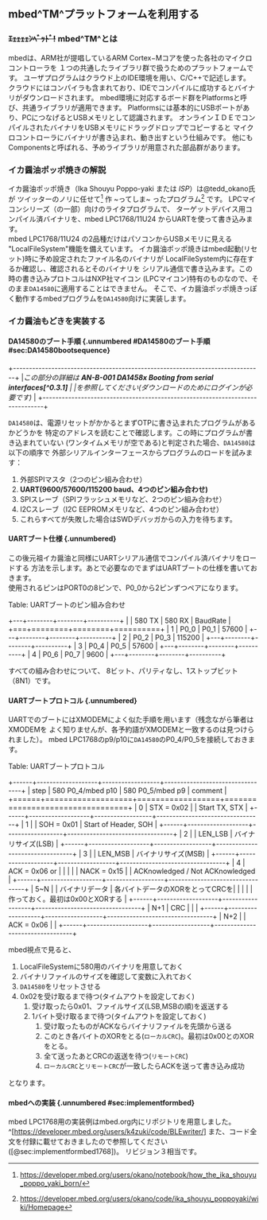 
## mbed^TM^プラットフォームを利用する
### ~~ｴｪｪｪｪﾝﾍﾞｯﾄﾞ!~~ mbed^TM^とは
mbedは、ARM社が提唱しているARM Cortex−Mコアを使った各社のマイクロコントローラを
１つの共通したライブラリ群で扱うためのプラットフォームです。
ユーザプログラムはクラウド上のIDE環境を用い、C/C++で記述します。
クラウドにはコンパイラも含まれており、IDEでコンパイルに成功するとバイナリがダウンロードされます。
mbed環境に対応するボード群をPlatformsと呼び、共通ライブラリが適用できます。
Platformsには基本的にUSBポートがあり、PCにつなげるとUSBメモリとして認識されます。
オンラインＩＤＥでコンパイルされたバイナリをUSBメモリにドラッグドロップでコピーすると
マイクロコントローラにバイナリが書き込まれ、動き出すという仕組みです。
他にもComponentsと呼ばれる、予めライブラリが用意された部品群があります。

### イカ醤油ポッポ焼きの解説
イカ醤油ポッポ焼き（Ika Shouyu Poppo-yaki または *ISP*）は@tedd_okano氏が
ツイッターのノリに任せて[^2_3_1] 作 ~ってしま~ ったプログラム[^2_3_2] です。
LPCマイコンシリーズ（の一部）向けのライタプログラムで、
ターゲットデバイス用コンパイル済バイナリを、mbed LPC1768/11U24 からUARTを使って書き込みます。  
mbed LPC1768/11U24 の2品種だけはパソコンからUSBメモリに見える
"LocalFileSystem"機能を備えています。
イカ醤油ポッポ焼きはmbed起動(リセット)時に予め設定されたファイル名のバイナリが
LocalFileSystem内に存在するか確認し、確認されるとそのバイナリを
シリアル通信で書き込みます。この時の書き込みプロトコルはNXP社マイコン
(LPCマイコン)特有のものなので、そのまま`DA14580`に適用することはできません。
そこで、イカ醤油ポッポ焼きっぽく動作するmbedプログラムを`DA14580`向けに実装します。

[^2_3_1]: https://developer.mbed.org/users/okano/notebook/how_the_ika_shouyu_poppo_yaki_born/
[^2_3_2]: https://developer.mbed.org/users/okano/code/ika_shouyu_poppoyaki/wiki/Homepage

### イカ醤油もどきを実装する
#### DA14580のブート手順 {.unnumbered #DA14580のブート手順 #sec:DA14580bootsequence}

+------------------------------------------------------------------------------+
|_この部分の詳細は **AN-B-001 DA1458x Booting from serial interfaces[^0.3.1]** |
|を参照してください(ダウンロードのためにログインが必要です)_                   |
+------------------------------------------------------------------------------+

`DA14580`は、電源リセットがかかるとまずOTPに書き込まれたプログラムがあるかどうかを
特定のアドレスを読むことで確認します。この時にプログラムが書き込まれていない
(ワンタイムメモリが空である)と判定された場合、`DA14580`は以下の順序で
外部シリアルインターフェースからプログラムのロードを試みます：

1. 外部SPIマスタ（2つのピン組み合わせ）
1. **UART(9600/57600/115200 baud、4つのピン組み合わせ)**
1. SPIスレーブ（SPIフラッシュメモリなど、2つのピン組み合わせ）
1. I2Cスレーブ（I2C EEPROMメモリなど、4つのピン組み合わせ）
1. これらすべてが失敗した場合はSWDデバッガからの入力を待ちます。

#### UARTブート仕様 {.unnumbered}
この後元祖イカ醤油と同様にUARTシリアル通信でコンパイル済バイナリをロードする
方法を示します。あとで必要なのでまずはUARTブートの仕様を書いておきます。  
使用されるピンはPORT0の8ピンで、P0_0から2ピンずつペアになります。

Table:  UARTブートのピン組み合わせ

+---+--------+--------+----------+
|   | 580 TX | 580 RX | BaudRate |
+===+========+========+==========+
| 1 |  P0_0  |  P0_1  |  57600   |
+---+--------+--------+----------+
| 2 |  P0_2  |  P0_3  |  115200  |
+---+--------+--------+----------+
| 3 |  P0_4  |  P0_5  |  57600   |
+---+--------+--------+----------+
| 4 |  P0_6  |  P0_7  |   9600   |
+---+--------+--------+----------+

すべての組み合わせについて、
8ビット、パリティなし、1ストップビット（8N1）です。

#### UARTブートプロトコル {.unnumbered}
UARTでのブートにはXMODEMによく似た手順を用います（残念ながら筆者はXMODEMを
よく知りませんが、各予約語がXMODEMと一致するのは見つけられました）。
mbed LPC1768のp9/p10に`DA14580`のP0_4/P0_5を接続しておきます。

Table:  UARTブートプロトコル

+------+-------------------+------------------+---------------------------------+
| step | 580 P0_4/mbed p10 | 580 P0_5/mbed p9 | comment                         |
+======+===================+==================+=================================+
|  0   | STX = 0x02        |                  | Start TX, STX                   |
+------+-------------------+------------------+---------------------------------+
|  1   |                   | SOH = 0x01       | Start of Header, SOH            |
+------+-------------------+------------------+---------------------------------+
|  2   |                   | LEN_LSB          | バイナリサイズ(LSB)             |
+------+-------------------+------------------+---------------------------------+
|  3   |                   | LEN_MSB          | バイナリサイズ(MSB)             |
+------+-------------------+------------------+---------------------------------+
|  4   | ACK = 0x06 or     |                  |                                 |
|      | NACK = 0x15       |                  | ACKnowledged / Not ACKnowledged |
+------+-------------------+------------------+---------------------------------+
| 5~N  |                   | バイナリデータ   | 各バイトデータのXORをとってCRCを|
|      |                   |                  | 作っておく。最初は0x00とXORする |
+------+-------------------+------------------+---------------------------------+
| N+1  | CRC               |                  |                                 |
+------+-------------------+------------------+---------------------------------+
| N+2  |                   | ACK = 0x06       |                                 |
+------+-------------------+------------------+---------------------------------+

mbed視点で見ると、

1. LocalFileSystemに580用のバイナリを用意しておく
1. バイナリファイルのサイズを確認して変数に入れておく
1. `DA14580`をリセットさせる
1. 0x02を受け取るまで待つ(タイムアウトを設定しておく)
    1. 受け取ったら0x01、ファイルサイズ(LSB,MSBの順)を返送する
    1. 1バイト受け取るまで待つ(タイムアウトを設定しておく)
        1. 受け取ったものがACKならバイナリファイルを先頭から送る
        1. このとき各バイトのXORをとる(`ローカルCRC`)。最初は0x00とのXORをとる。
        1. 全て送ったあとCRCの返送を待つ(`リモートCRC`)
        1. `ローカルCRC`と`リモートCRC`が一致したらACKを送って書き込み成功  

となります。

#### mbedへの実装 {.unnumbered #sec:implementformbed}
mbed LPC1768用の実装例はmbed.org内にリポジトリを用意しました。
^[https://developer.mbed.org/users/k4zuki/code/BLEwriter/]
また、コード全文を付録に載せておきましたので参照してください([@sec:implementformbed1768])。
リビジョン３相当です。
